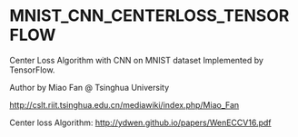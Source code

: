 # MNIST_CNN_CENTERLOSS_TENSORFLOW
Center Loss Algorithm with CNN on MNIST dataset Implemented by TensorFlow.

Author by Miao Fan @ Tsinghua University

http://cslt.riit.tsinghua.edu.cn/mediawiki/index.php/Miao_Fan

Center loss Algorithm:
http://ydwen.github.io/papers/WenECCV16.pdf


